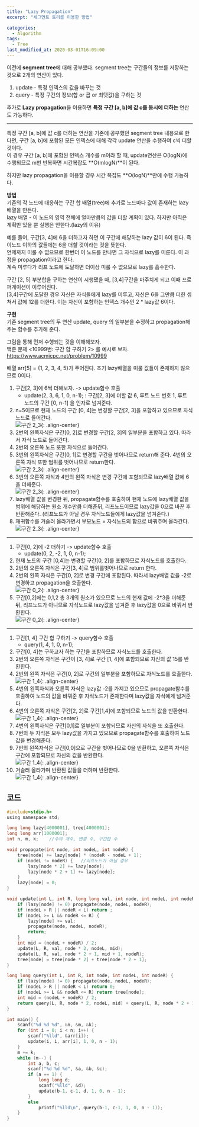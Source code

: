 ```yaml
---
title: "Lazy Propagation"
excerpt: "세그먼트 트리를 이용한 방법"

categories:
  - Algorithm
tags:
  - Tree
last_modified_at: 2020-03-01T16:09:00
---
```

이전에 **segment tree**에 대해 공부했다.  segment tree는 구간들의 정보를 저장하는 것으로 2개의 연산이 있다.  
1. update - 특정 인덱스의 값을 바꾸는 것  
2. query - 특정 구간의 정보(합 or 곱 or 최댓값)을 구하는 것  

추가로 **Lazy propagation**을 이용하면 **특정 구간 [a, b]에 값 c를 동시에 더하는** 연산도 가능하다.  

-----------  
특정 구간 [a, b]에 값 c를 더하는 연산을 기존에 공부했던 segment tree 내용으로 한다면, 구간 [a, b]에 포함된 모든 인덱스에 대해 각각 update 연산을 수행하여 c씩 더할 것이다.  
이 경우 구간 [a, b]에 포함된 인덱스 개수를 m이라 할 때, update연산은 O(logN)에 수행되므로 m번 반복하면 시간복잡도 **O(mlogN)**이 된다.  


하지만 lazy propagation을 이용할 경우 시간 복잡도 **O(logN)**만에 수행 가능하다.  

**방법**  
기존의 각 노드에 대응하는 구간 합 배열(tree)에 추가로 노드마다 값이 존재하는 lazy배열을 만든다.  
lazy 배열 - 이 노드의 영역 전체에 얼마만큼의 값을 더할 계획이 있다. 하지만 아직은 계획만 있을 뿐 실행은 안한다.(lazy의 이유)  

예를 들어, 구간[3, 4]에 6을 더하고자 하면 이 구간에 해당하는 lazy 값이 6이 된다.  즉 이노드 이하의 값들에는 6을 더할 것이라는 것을 뜻한다.  
언제까지 미룰 수 없으므로 한번더 이 노드를 만나면 그 자식으로 lazy를 미룬다.  이 과정을 propagation이라고 한다.  
계속 미루다가 리프 노드에 도달하면 더이상 미룰 수 없으므로 lazy를 흡수한다.  

구간 [2, 5] 부분합을 구하는 연산이 시행됐을 때, [3,4]구간을 마주치게 되고 이때 프로퍼게이션이 이루어진다.  
[3,4]구간에 도달한 경우 자신은 자식들에게 lazy를 미루고, 자신은 6을 그만큼 더한 셈 쳐서 값에 12를 더한다. 이는 자신이 포함하는 인덱스 개수인 2 * lazy값 6이다.  


**구현**  
기존 segment tree의 두 연산 update, query 의 일부분을 수정하고 propagation해주는 함수를 추가해 준다.  


그림을 통해 먼저 수행되는 것을 이해해보자.  
백준 문제 <10999번: 구간 합 구하기 2> 를 예시로 보자.  
<https://www.acmicpc.net/problem/10999>  

배열 arr[5] = {1, 2, 3, 4, 5}가 주어진다. 초기 lazy배열을 미룰 값들이 존재하지 않으므로 0이다.  
1. 구간[2, 3]에 6씩 더해보자. -> update함수 호출  
	- update(2, 3, 6, 1, 0, n-1); : 구간[2, 3]에 더할 값 6, 루트 노드 번호 1, 루트 노드의 구간 [0, n-1] 을 인자로 넘겨준다.  
2. n=5이므로 현재 노드의 구간 [0, 4]는 변경할 구간[2, 3]을 포함하고 있으므로 자식 노드로 들어간다.  
![구간 2_3](https://yuksangeun.github.io/assets/images/lazy_1_1.png){: .align-center}  
3. 2번의 왼쪽자식은 구간[0, 2]로 변경할 구간[2, 3]의 일부분을 포함하고 있다. 따라서 자식 노드로 들어간다. 
4. 2번의 오른쪽 노드 또한 자식으로 들어간다.  
5. 3번의 왼쪽자식은 구간[0, 1]로 변경할 구간을 벗어나므로 return해 준다. 4번의 오른쪽 자식 또한 범위를 벗어나므로 return한다.  
![구간 2_3](https://yuksangeun.github.io/assets/images/lazy_1_2.png){: .align-center}  
6. 3번의 오른쪽 자식과 4번의 왼쪽 자식은 변경 구간에 포함되므로 lazy배열 값에 6을 더해준다.  
![구간 2_3](https://yuksangeun.github.io/assets/images/lazy_1_3.png){: .align-center}  
7. lazy배열 값을 변경한 뒤, propagate함수를 호출하여 현재 노드에 lazy배열 값을 범위에 해당하는 원소 개수만큼 더해준뒤, 리프노드이므로 lazy값을 0으로 바꾼 후 반환해준다. (리프노드가 아닐 경우 자식노드들에게 lazy값을 넘겨준다.)  
8. 재귀함수를 거슬러 올라가면서 부모노드 = 자식노드의 합으로 바꿔주며 올라간다.  
![구간 2_3](https://yuksangeun.github.io/assets/images/lazy_1_4.png){: .align-center}  

-----------  
1. 구간[0, 2]에 -2 더하기 -> update함수 호출
	- update(0, 2, -2, 1, 0, n-1);  
2. 현재 노드의 구간 [0,4]는 변경할 구간[0, 2]를 포함하므로 자식노드를 호출한다.  
3. 2번의 오른쪽 자식은 구간[3, 4]로 범위를벗어나므로 return 한다.  
4. 2번의 왼쪽 자식은 구간[0, 2]로 변경 구간에 포함된다. 따라서 lazy배열 값을 -2로 변경하고 propagation을 호출한다.  
![구간 0_2](https://yuksangeun.github.io/assets/images/lazy_2_1.png){: .align-center}  
5. 구간[0,2]에는 0,1,2 총 3개의 원소가 있으므로 노드의 현재 값에 -2*3을 더해준 뒤, 리프노드가 아니므로 자식노드로 lazy값을 넘겨준 후 lazy값을 0으로 바꿔서 반환한다.  
![구간 0_2](https://yuksangeun.github.io/assets/images/lazy_2_2.png){: .align-center}  

-------------  
1. 구간[1, 4] 구간 합 구하기 -> query함수 호출
	- query(1, 4, 1, 0, n-1);  
2. 구간[0, 4]는 구하고자 하는 구간을 포함하므로 자식노드를 호출한다.  
3. 2번의 오른쪽 자식은 구간이 [3, 4]로 구간 [1, 4]에 포함되므로 자신의 값 15를 반환한다.  
4. 2번의 왼쪽 자식은 구간[0, 2]로 구간의 일부분을 포함하므로 자식노드를 호출한다.  
![구간 1_4](https://yuksangeun.github.io/assets/images/lazy_3_1.png){: .align-center}  
5. 4번의 왼쪽자식과 오른쪽 자식은 lazy값 -2를 가지고 있으므로 propagate함수를 호출하여 노드의 값을 바꿔준 후 자식노드가 존재한다며 lazy값을 자식에게 넘겨준다.  
6. 4번의 오른쪽 자식은 구간[2, 2]로 구간[1,4]에 포함되므로 노드의 값을 반환한다.  
![구간 1_4](https://yuksangeun.github.io/assets/images/lazy_3_2.png){: .align-center}  
7. 4번의 왼쪽자식은 구간[0,1]로 일부분이 포함되므로 자신의 자식을 또 호출한다.  
8. 7번의 두 자식은 모두 lazy값을 가지고 있으므로 propagate함수를 호출하여 노드 값을 변경해준다.  
8. 7번의 왼쪽자식은 구간[0,0]으로 구간을 벗어나므로 0을 반환하고, 오른쪽 자식은 구간에 포함되므로 자신의 값을 반환한다.  
![구간 1_4](https://yuksangeun.github.io/assets/images/lazy_3_3.png){: .align-center}  
9. 거슬러 올라가며 반환된 값들을 더하며 반환한다.  
![구간 1_4](https://yuksangeun.github.io/assets/images/lazy_3_4.png){: .align-center}  

코드  
------  
``` c  
#include<stdio.h>
using namespace std;

long long lazy[4000001], tree[4000001];
long long arr[1000001];
int n, m, k;	//수의 개수, 변경 수, 구간합 수

void propagate(int node, int nodeL, int nodeR) {
	tree[node] += lazy[node] * (nodeR - nodeL + 1);
	if (nodeL != nodeR) {	//리프노드가 아닐 경우
		lazy[node * 2] += lazy[node];
		lazy[node * 2 + 1] += lazy[node];
	}
	lazy[node] = 0;
}

void update(int L, int R, long long val, int node, int nodeL, int nodeR) {
	if (lazy[node] != 0) propagate(node, nodeL, nodeR);
	if (nodeL > R || nodeR < L) return ;
	if (nodeL >= L && nodeR <= R) {
		lazy[node] += val;
		propagate(node, nodeL, nodeR);
		return;
	}
	int mid = (nodeL + nodeR) / 2;
	update(L, R, val, node * 2, nodeL, mid);
	update(L, R, val, node * 2 + 1, mid + 1, nodeR);
	tree[node] = tree[node * 2] + tree[node * 2 + 1];
}

long long query(int L, int R, int node, int nodeL, int nodeR) {
	if (lazy[node] != 0) propagate(node, nodeL, nodeR);
	if (nodeL > R || nodeR < L) return 0;
	if (nodeL >= L && nodeR <= R) return tree[node];
	int mid = (nodeL + nodeR) / 2;
	return query(L, R, node * 2, nodeL, mid) + query(L, R, node * 2 + 1, mid + 1, nodeR);
}

int main() {
	scanf("%d %d %d", &n, &m, &k);
	for (int i = 0; i < n; i++) {
		scanf("%lld", &arr[i]);
		update(i, i, arr[i], 1, 0, n - 1);
	}
	m += k;
	while (m--) {
		int a, b, c;
		scanf("%d %d %d", &a, &b, &c);
		if (a == 1) {
			long long d;
			scanf("%lld", &d);
			update(b-1, c-1, d, 1, 0, n - 1);
		}
		else
			printf("%lld\n", query(b-1, c-1, 1, 0, n - 1));
	}
}
```